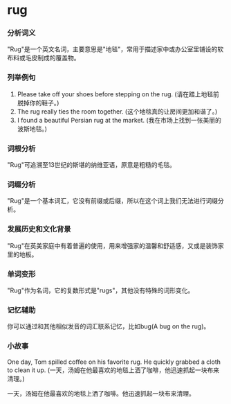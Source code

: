 # rug

### 分析词义

  

"Rug"是一个英文名词，主要意思是"地毯"，常用于描述家中或办公室里铺设的软布料或毛皮制成的覆盖物。

  

### 列举例句

  

1.  Please take off your shoes before stepping on the rug. (请在踏上地毯前脱掉你的鞋子。)
2.  The rug really ties the room together. (这个地毯真的让房间更加和谐了。)
3.  I found a beautiful Persian rug at the market. (我在市场上找到一张美丽的波斯地毯。)

  

### 词根分析

  

"Rug"可追溯至13世纪的斯堪的纳维亚语，原意是粗糙的毛毯。

  

### 词缀分析

  

"Rug"是一个基本词汇，它没有前缀或后缀，所以在这个词上我们无法进行词缀分析。

  

### 发展历史和文化背景

  

"Rug"在英美家庭中有着普遍的使用，用来增强家的温馨和舒适感，又或是装饰家里的地板。

  

### 单词变形

  

"Rug"作为名词，它的复数形式是"rugs"，其他没有特殊的词形变化。

  

### 记忆辅助

  

你可以通过和其他相似发音的词汇联系记忆，比如bug(A bug on the rug)。

  

### 小故事

  

One day, Tom spilled coffee on his favorite rug. He quickly grabbed a cloth to clean it up. (一天，汤姆在他最喜欢的地毯上洒了咖啡，他迅速抓起一块布来清理。)

  

一天，汤姆在他最喜欢的地毯上洒了咖啡。他迅速抓起一块布来清理。
